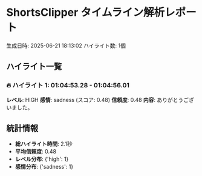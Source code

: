# ShortsClipper タイムライン解析レポート

生成日時: 2025-06-21 18:13:02
ハイライト数: 1個

## ハイライト一覧

### 🔥 ハイライト 1: 01:04:53.28 - 01:04:56.01

**レベル**: HIGH
**感情**: sadness (スコア: 0.48)
**信頼度**: 0.48
**内容**: ありがとうございました。

## 統計情報

- **総ハイライト時間**: 2.1秒
- **平均信頼度**: 0.48
- **レベル分布**: {'high': 1}
- **感情分布**: {'sadness': 1}
